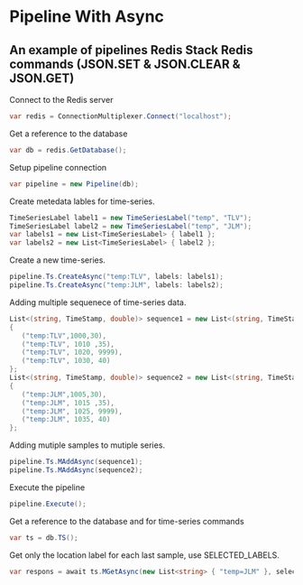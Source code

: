 # Pipeline With Async
## An example of pipelines Redis Stack Redis commands (JSON.SET & JSON.CLEAR & JSON.GET)

Connect to the Redis server
```csharp
var redis = ConnectionMultiplexer.Connect("localhost");
```

Get a reference to the database
```csharp
var db = redis.GetDatabase();
```

Setup pipeline connection
```csharp
var pipeline = new Pipeline(db);
```

Create metedata lables for time-series.
```csharp
TimeSeriesLabel label1 = new TimeSeriesLabel("temp", "TLV");
TimeSeriesLabel label2 = new TimeSeriesLabel("temp", "JLM");
var labels1 = new List<TimeSeriesLabel> { label1 };
var labels2 = new List<TimeSeriesLabel> { label2 };
```

Create a new time-series.
```csharp
pipeline.Ts.CreateAsync("temp:TLV", labels: labels1);
pipeline.Ts.CreateAsync("temp:JLM", labels: labels2);
```

Adding multiple sequenece of time-series data.
```csharp
List<(string, TimeStamp, double)> sequence1 = new List<(string, TimeStamp, double)>()
{
   ("temp:TLV",1000,30),
   ("temp:TLV", 1010 ,35),
   ("temp:TLV", 1020, 9999),
   ("temp:TLV", 1030, 40)
};
List<(string, TimeStamp, double)> sequence2 = new List<(string, TimeStamp, double)>()
{
   ("temp:JLM",1005,30),
   ("temp:JLM", 1015 ,35),
   ("temp:JLM", 1025, 9999),
   ("temp:JLM", 1035, 40)
};
```
Adding mutiple samples to mutiple series.
```csharp
pipeline.Ts.MAddAsync(sequence1);
pipeline.Ts.MAddAsync(sequence2);
```

Execute the pipeline
```csharp
pipeline.Execute();
```

Get a reference to the database and for time-series commands
```csharp
var ts = db.TS();
```

Get only the location label for each last sample, use SELECTED_LABELS.
```csharp
var respons = await ts.MGetAsync(new List<string> { "temp=JLM" }, selectedLabels: new List<string> { "location" });
```